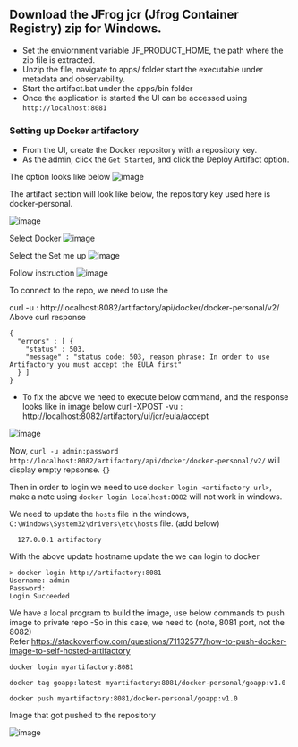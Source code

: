 ## Download the JFrog jcr (Jfrog Container Registry) zip for Windows.
  - Set the enviornment variable JF_PRODUCT_HOME, the path where the zip file is extracted.
  - Unzip the file, navigate to apps/ folder start the executable under metadata and observability.
  - Start the artifact.bat under the apps/bin folder
  - Once the application is started the UI can be accessed using `http://localhost:8081`


### Setting up Docker artifactory
- From the UI, create the Docker repository with a repository key.
- As the admin, click the `Get Started`, and click the Deploy Artifact option.

The option looks like below
![image](https://user-images.githubusercontent.com/6425536/215361234-37942daf-2b11-40f0-8a86-4db9ee4d1525.png)

The artifact section will look like below, the repository key used here is docker-personal.

![image](https://user-images.githubusercontent.com/6425536/215361279-3af5bb14-b05b-4f2d-ae39-2f9013435cf6.png)

Select Docker 
![image](https://user-images.githubusercontent.com/6425536/215361921-70e5fc04-67e0-4847-8b78-981c01971ec2.png)

Select the Set me up
![image](https://user-images.githubusercontent.com/6425536/215362254-e79ead91-8ee5-4b6d-bfbb-3f7bed8a99e3.png)

Follow instruction
![image](https://user-images.githubusercontent.com/6425536/215361935-fb557913-50e8-4385-8eca-761f22c66545.png)


To connect to the repo, we need to use the 

curl -u <username>:<password> http://localhost:8082/artifactory/api/docker/docker-personal/v2/
Above curl response 
```
{
  "errors" : [ {
    "status" : 503,
    "message" : "status code: 503, reason phrase: In order to use Artifactory you must accept the EULA first"
  } ]
}
```
  
 - To fix the above we need to execute below command, and the response looks like in image below
 curl -XPOST -vu <username>:<password> http://localhost:8082/artifactory/ui/jcr/eula/accept

![image](https://user-images.githubusercontent.com/6425536/215364612-1a68d737-10cc-456e-b7d8-82b0bfe6d4fb.png)

Now, `curl -u admin:password http://localhost:8082/artifactory/api/docker/docker-personal/v2/` will display empty repsonse. `{}`
  
Then in order to login we need to use `docker login <artifactory url>`, make a note using `docker login localhost:8082` will not work in windows.

We need to update the `hosts` file in the windows, `C:\Windows\System32\drivers\etc\hosts` file. (add below)
  
```
  127.0.0.1 artifactory
```
 
With the above update hostname update the we can login to docker
  
```
> docker login http://artifactory:8081
Username: admin
Password:
Login Succeeded
```

 We have a local program to build the image, use below commands to push image to private repo
  -So in this case, we need to (note, 8081 port, not the 8082)  
  Refer https://stackoverflow.com/questions/71132577/how-to-push-docker-image-to-self-hosted-artifactory
  
```
docker login myartifactory:8081

docker tag goapp:latest myartifactory:8081/docker-personal/goapp:v1.0

docker push myartifactory:8081/docker-personal/goapp:v1.0
```
  
  Image that got pushed to the repository
  
![image](https://user-images.githubusercontent.com/6425536/215382195-ff736023-7d07-4879-b59b-9f4ba3eb5f6a.png)

  
 
 
 
